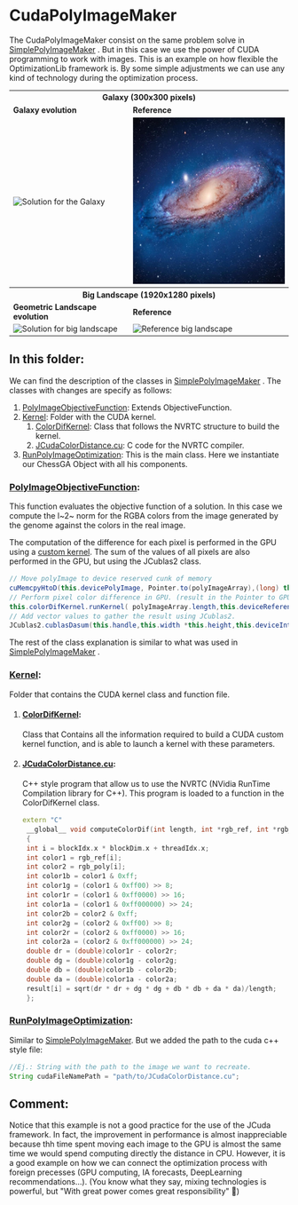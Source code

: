 # CudaPolyImageMaker
The CudaPolyImageMaker consist on the same problem solve in [SimplePolyImageMaker](https://github.com/SergioOyaga/GeneticAlgorithmExamples/blob/master/src/main/java/org/soyaga/examples/PolyImageMaker/SimplePolyImageMaker)
. But in this case we use the power of CUDA programming to work with images. This is an example on how flexible the 
OptimizationLib framework is. By some simple adjustments we can use any kind of technology during the optimization process.

<table>
  <tr>
    <th colspan="2"> <b>Galaxy (300x300 pixels) </b></th>
  </tr>
  <tr>
    <td> <b>Galaxy evolution </b></td>
    <td> <b>Reference</b> </td>
  </tr>
  <tr>
    <td> <img src="https://github.com/SergioOyaga/GeneticAlgorithmExamples/blob/master/src/out/PolyImageMaker/galaxy.gif"  title="Solution for the galaxy" alt="Solution for the Galaxy" width="300" height="300" /></td>
    <td> <img src="https://github.com/SergioOyaga/GeneticAlgorithmExamples/blob/master/src/main/resources/PolyImageMaker/galaxy.jpg"  title="Reference galaxy" alt="Reference galaxy" width="300" height="300" /></td>
  </tr>
  <tr>
    <th colspan="2"> <b>Big Landscape (1920x1280 pixels)</b> </th>
  </tr>
  <tr>
    <td> <b>Geometric Landscape evolution </b></td>
    <td> <b>Reference</b> </td>
  </tr>
  <tr>
    <td> <img src="https://github.com/SergioOyaga/GeneticAlgorithmExamples/blob/master/src/out/PolyImageMaker/big_landscape.gif"  title="Solution for big landscape" alt="Solution for big landscape" width="300" height="200" /></td>
    <td> <img src="https://github.com/SergioOyaga/GeneticAlgorithmExamples/blob/master/src/main/resources/PolyImageMaker/big_landscape.png"  title="Reference big landscape" alt="Reference big landscape" width="300" height="200" /></td>
  </tr>
</table>

## In this folder:
We  can find the description of the classes in [SimplePolyImageMaker](https://github.com/SergioOyaga/GeneticAlgorithmExamples/blob/master/src/main/java/org/soyaga/examples/PolyImageMaker/SimplePolyImageMaker)
. The classes with changes are specify as follows:
1. [PolyImageObjectiveFunction](#polyimageobjectivefunction): Extends ObjectiveFunction.
2. [Kernel](#kernel): Folder with the CUDA kernel.
   1. [ColorDifKernel](#colordifkernel): Class that follows the NVRTC structure to build the kernel.
   2. [JCudaColorDistance.cu](#jcudacolordistancecu): C code for the NVRTC compiler.
3. [RunPolyImageOptimization](#runpolyimageoptimization): This is the main class. Here we instantiate our ChessGA Object with all his 
components.

### [PolyImageObjectiveFunction](https://github.com/SergioOyaga/GeneticAlgorithmExamples/blob/master/src/main/java/org/soyaga/examples/PolyImageMaker/CudaPolyImageMaker/PolyImageObjectiveFunction.java):
This function evaluates the objective function of a solution. In this case we compute the l~2~ norm for the RGBA colors
from the image generated by the genome against the colors in the real image.

The computation of the difference for each pixel is performed in the GPU using a [custom kernel](#colordifkernel). The 
sum of the values of all pixels are also performed in the GPU, but using the JCublas2 class.
````java
// Move polyImage to device reserved cunk of memory
cuMemcpyHtoD(this.devicePolyImage, Pointer.to(polyImageArray),(long) this.width *this.height * Sizeof.INT);
// Perform pixel color difference in GPU. (result in the Pointer to GPU chunk: this.deviceInternalDifferenceVector)
this.colorDifKernel.runKernel( polyImageArray.length,this.deviceReferenceImage, this.devicePolyImage,this.deviceInternalDifferenceVector);
// Add vector values to gather the result using JCublas2.
JCublas2.cublasDasum(this.handle,this.width *this.height,this.deviceInternalDifferenceVector,1,Pointer.to(result));
````
The rest of the class explanation is similar to what was used in [SimplePolyImageMaker](https://github.com/SergioOyaga/GeneticAlgorithmExamples/blob/master/src/main/java/org/soyaga/examples/PolyImageMaker/SimplePolyImageMaker)
.

### [Kernel](https://github.com/SergioOyaga/GeneticAlgorithmExamples/blob/master/src/main/java/org/soyaga/examples/PolyImageMaker/CudaPolyImageMaker/Kernel):
Folder that contains the CUDA kernel class and function file.

1. #### [ColorDifKernel](https://github.com/SergioOyaga/GeneticAlgorithmExamples/blob/master/src/main/java/org/soyaga/examples/PolyImageMaker/CudaPolyImageMaker/Kernel/ColorDifKernel.java):
   Class that Contains all the information required to build a CUDA custom kernel function, and is able to launch a kernel with these parameters.
2. #### [JCudaColorDistance.cu](https://github.com/SergioOyaga/GeneticAlgorithmExamples/blob/master/src/main/java/org/soyaga/examples/PolyImageMaker/CudaPolyImageMaker/Kernel/JCudaColorDistance.cu):
   C++ style program that allow us to use the NVRTC (NVidia RunTime Compilation library for C++). This program is loaded
   to a function in the ColorDifKernel class.

   ```cpp
   extern "C"
    __global__ void computeColorDif(int length, int *rgb_ref, int *rgb_poly, double *result)
    {
    int i = blockIdx.x * blockDim.x + threadIdx.x;
    int color1 = rgb_ref[i];
    int color2 = rgb_poly[i];
    int color1b = color1 & 0xff;
    int color1g = (color1 & 0xff00) >> 8;
    int color1r = (color1 & 0xff0000) >> 16;
    int color1a = (color1 & 0xff000000) >> 24;
    int color2b = color2 & 0xff;
    int color2g = (color2 & 0xff00) >> 8;
    int color2r = (color2 & 0xff0000) >> 16;
    int color2a = (color2 & 0xff000000) >> 24;
    double dr = (double)color1r - color2r;
    double dg = (double)color1g - color2g;
    double db = (double)color1b - color2b;
    double da = (double)color1a - color2a;
    result[i] = sqrt(dr * dr + dg * dg + db * db + da * da)/length;
    };
   ```

### [RunPolyImageOptimization](https://github.com/SergioOyaga/GeneticAlgorithmExamples/blob/master/src/main/java/org/soyaga/examples/PolyImageMaker/CudaPolyImageMaker/RunPolyImageOptimization.java):
Similar to [SimplePolyImageMaker](https://github.com/SergioOyaga/GeneticAlgorithmExamples/blob/master/src/main/java/org/soyaga/examples/PolyImageMaker/SimplePolyImageMaker).
But we added the path to the cuda c++ style file:
````java
//Ej.: String with the path to the image we want to recreate.
String cudaFileNamePath = "path/to/JCudaColorDistance.cu";
````

## Comment:
Notice that this example is not a good practice for the use of the JCuda framework. In fact, the improvement in 
performance is almost inappreciable because thh time spent moving each image to the GPU is almost the same 
time we would spend computing directly the distance in CPU. However, it is a good example on how we can connect the 
optimization process with foreign precesses (GPU computing, IA forecasts, DeepLearning recommendations...).
(You know what they say, mixing technologies is powerful, but "With great power comes great responsibility" :triumph:)

